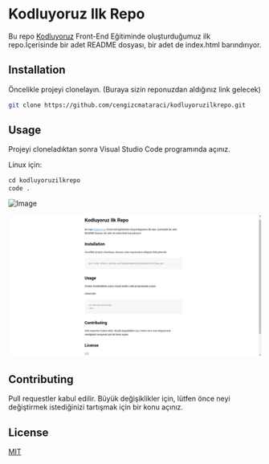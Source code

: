 # Kodluyoruz Ilk Repo

Bu repo [Kodluyoruz](https://www.kodluyoruz.org) Front-End Eğitiminde oluşturduğumuz ilk repo.İçerisinde bir adet README dosyası, bir adet de index.html  barındırıyor.


## Installation

Öncelikle projeyi clonelayın. (Buraya sizin reponuzdan aldığınız link gelecek)

```bash
git clone https://github.com/cengizcmataraci/kodluyoruzilkrepo.git
```
## Usage

Projeyi cloneladıktan sonra Visual Studio Code programında açınız.

Linux için:
```linux
cd kodluyoruzilkrepo
code .
```





![Image][InvImg]











**![Image][Kodluyoruz]**










## Contributing
Pull requestler kabul edilir. Büyük değişiklikler için, lütfen önce neyi değiştirmek istediğinizi tartışmak için bir konu açınız.


## License
[MIT](https://choosealicense.com/licenses/mit/)




[Kodluyoruz]: https://raw.githubusercontent.com/Kodluyoruz/taskforce/main/git/odev1/figures/markdown.png
[Silence]: <New repository · GitHub - Google Chrome 7_10_2023 10_59_18 AM.png>
[IMG]: https://www.hizliresim.com/1sjb8gr
[InvImg]: https://i.hizliresim.com/1sjb8gr.png